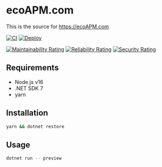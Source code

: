 # ecoAPM.com

This is the source for https://ecoAPM.com

[![CI](https://github.com/ecoAPM/ecoAPM.com/actions/workflows/CI.yml/badge.svg)](https://github.com/ecoAPM/ecoAPM.com/actions/workflows/CI.yml)
[![Deploy](https://github.com/ecoAPM/ecoAPM.com/actions/workflows/deploy.yml/badge.svg)](https://github.com/ecoAPM/ecoAPM.com/actions/workflows/deploy.yml)

[![Maintainability Rating](https://sonarcloud.io/api/project_badges/measure?project=ecoAPM_ecoAPM.com&metric=sqale_rating)](https://sonarcloud.io/summary/new_code?id=ecoAPM_ecoAPM.com)
[![Reliability Rating](https://sonarcloud.io/api/project_badges/measure?project=ecoAPM_ecoAPM.com&metric=reliability_rating)](https://sonarcloud.io/summary/new_code?id=ecoAPM_ecoAPM.com)
[![Security Rating](https://sonarcloud.io/api/project_badges/measure?project=ecoAPM_ecoAPM.com&metric=security_rating)](https://sonarcloud.io/summary/new_code?id=ecoAPM_ecoAPM.com)

## Requirements

- Node.js v16
- .NET SDK 7
- yarn

## Installation

```bash
yarn && dotnet restore
```

## Usage

```bash
dotnet run -- preview
```